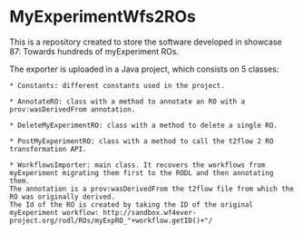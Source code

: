 MyExperimentWfs2ROs
===================

This is a repository created to store the software developed in showcase 87: Towards hundreds of myExperiment ROs.

The exporter is uploaded in a Java project, which consists on 5 classes:

	* Constants: different constants used in the project.
	
	* AnnotateRO: class with a method to annotate an RO with a prov:wasDerivedFrom annotation.
	
	* DeleteMyExperimentRO: class with a method to delete a single RO.
	
	* PostMyExperimentRO: class with a method to call the t2flow 2 RO transformation API. 
	
	* WorkflowsImporter: main class. It recovers the workflows from myExperiment migrating them first to the RODL and then annotating them.
	The annotation is a prov:wasDerivedFrom the t2flow file from which the RO was originally derived.
	The Id of the RO is created by taking the ID of the original myExperiment workflow: http://sandbox.wf4ever-project.org/rodl/ROs/myExpRO_"+workflow.getID()+"/
